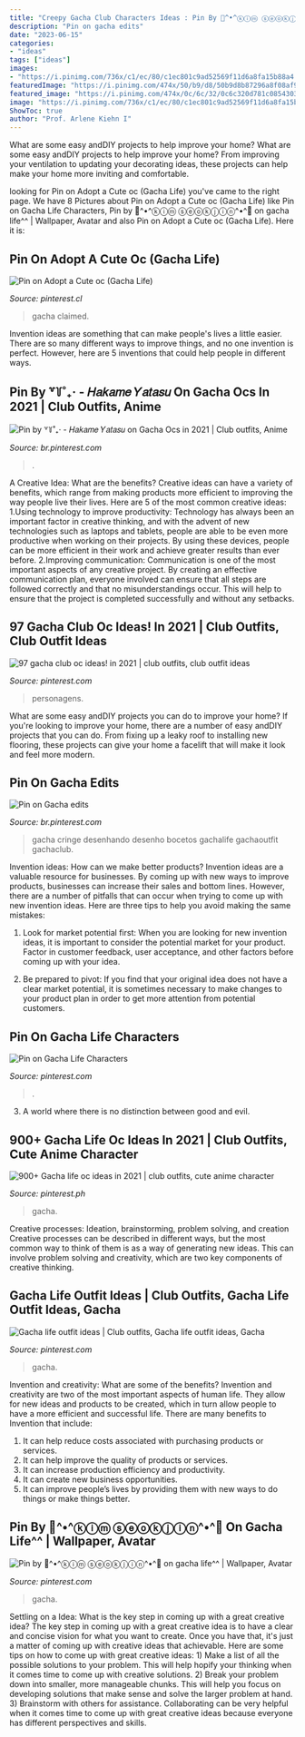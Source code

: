 ```yaml
---
title: "Creepy Gacha Club Characters Ideas : Pin By 💜^•^ⓚⓘⓜ ⓢⓔⓞⓚⓙⓘⓝ^•^💜 On Gacha Life^^"
description: "Pin on gacha edits"
date: "2023-06-15"
categories:
- "ideas"
tags: ["ideas"]
images:
- "https://i.pinimg.com/736x/c1/ec/80/c1ec801c9ad52569f11d6a8fa15b88a4.jpg"
featuredImage: "https://i.pinimg.com/474x/50/b9/d8/50b9d8b87296a8f08af9e6fb097ddb95.jpg"
featured_image: "https://i.pinimg.com/474x/0c/6c/32/0c6c320d781c085430335615703dbd19.jpg"
image: "https://i.pinimg.com/736x/c1/ec/80/c1ec801c9ad52569f11d6a8fa15b88a4.jpg"
ShowToc: true
author: "Prof. Arlene Kiehn I"
---
```



What are some easy andDIY projects to help improve your home?
What are some easy andDIY projects to help improve your home? From improving your ventilation to updating your decorating ideas, these projects can help make your home more inviting and comfortable.

	

		
looking for Pin on Adopt a Cute oc (Gacha Life) you've came to the right page. We have 8 Pictures about Pin on Adopt a Cute oc (Gacha Life) like Pin on Gacha Life Characters, Pin by 💜^•^ⓚⓘⓜ ⓢⓔⓞⓚⓙⓘⓝ^•^💜 on gacha life^^ | Wallpaper, Avatar and also Pin on Adopt a Cute oc (Gacha Life). Here it is:
		
    
## Pin On Adopt A Cute Oc (Gacha Life)

<img loading=lazy src="https://i.pinimg.com/736x/e7/6c/d8/e76cd8b1e2ec866427e0de6cb7fcd856.jpg" onerror="this.onerror=null;this.src='https://tse1.mm.bing.net/th?id=OIP.EnQW9TeVnmAzTVE9Kr9djAHaKa&amp;pid=15.1';" alt="Pin on Adopt a Cute oc (Gacha Life)">

_Source: pinterest.cl_

>gacha claimed. 

	

Invention ideas are something that can make people's lives a little easier. There are so many different ways to improve things, and no one invention is perfect. However, here are 5 inventions that could help people in different ways.

    
## Pin By ꒷꒦˚₊· - 𝐻𝑎𝑘𝑎𝑚𝑒 𝑌𝑎𝑡𝑎𝑠𝑢 On Gacha Ocs In 2021 | Club Outfits, Anime

<img loading=lazy src="https://i.pinimg.com/736x/8b/93/3c/8b933c2e60da34c09bebe662aaa54a4a.jpg" onerror="this.onerror=null;this.src='https://tse1.mm.bing.net/th?id=OIP.XjJZF3NLP5VBFlOno2h1mgHaKH&amp;pid=15.1';" alt="Pin by ꒷꒦˚₊· - 𝐻𝑎𝑘𝑎𝑚𝑒 𝑌𝑎𝑡𝑎𝑠𝑢 on Gacha Ocs in 2021 | Club outfits, Anime">

_Source: br.pinterest.com_

>. 

	

A Creative Idea: What are the benefits?
Creative ideas can have a variety of benefits, which range from making products more efficient to improving the way people live their lives. Here are 5 of the most common creative ideas: 
1.Using technology to improve productivity: Technology has always been an important factor in creative thinking, and with the advent of new technologies such as laptops and tablets, people are able to be even more productive when working on their projects. By using these devices, people can be more efficient in their work and achieve greater results than ever before. 
 2.Improving communication: Communication is one of the most important aspects of any creative project. By creating an effective communication plan, everyone involved can ensure that all steps are followed correctly and that no misunderstandings occur. This will help to ensure that the project is completed successfully and without any setbacks. 
 
    
## 97 Gacha Club Oc Ideas! In 2021 | Club Outfits, Club Outfit Ideas

<img loading=lazy src="https://i.pinimg.com/474x/0c/6c/32/0c6c320d781c085430335615703dbd19.jpg" onerror="this.onerror=null;this.src='https://tse2.mm.bing.net/th?id=OIP.Ct7DLGj3KNlPHHlR94RejAAAAA&amp;pid=15.1';" alt="97 gacha club oc ideas! in 2021 | club outfits, club outfit ideas">

_Source: pinterest.com_

>personagens. 

	

What are some easy andDIY projects you can do to improve your home?
If you're looking to improve your home, there are a number of easy andDIY projects that you can do. From fixing up a leaky roof to installing new flooring, these projects can give your home a facelift that will make it look and feel more modern.

    
## Pin On Gacha Edits

<img loading=lazy src="https://i.pinimg.com/736x/77/1f/c3/771fc34187b18e0be9c22eacf0c79c14.jpg" onerror="this.onerror=null;this.src='https://tse4.mm.bing.net/th?id=OIP._sMuaoo2iIK2fD2HUFhfKgHaMC&amp;pid=15.1';" alt="Pin on Gacha edits">

_Source: br.pinterest.com_

>gacha cringe desenhando desenho bocetos gachalife gachaoutfit gachaclub. 

	

Invention ideas: How can we make better products?
Invention ideas are a valuable resource for businesses. By coming up with new ways to improve products, businesses can increase their sales and bottom lines. However, there are a number of pitfalls that can occur when trying to come up with new invention ideas. Here are three tips to help you avoid making the same mistakes:
1. Look for market potential first: When you are looking for new invention ideas, it is important to consider the potential market for your product. Factor in customer feedback, user acceptance, and other factors before coming up with your idea.

2. Be prepared to pivot: If you find that your original idea does not have a clear market potential, it is sometimes necessary to make changes to your product plan in order to get more attention from potential customers.

    
## Pin On Gacha Life Characters

<img loading=lazy src="https://i.pinimg.com/736x/9e/a3/ce/9ea3cea75964866fbb089ad321d9b60b.jpg" onerror="this.onerror=null;this.src='https://tse1.mm.bing.net/th?id=OIP.0yTTx29GituD61iTl_IN_wHaJ3&amp;pid=15.1';" alt="Pin on Gacha Life Characters">

_Source: pinterest.com_

>. 

	

3. A world where there is no distinction between good and evil. 

    
## 900+ Gacha Life Oc Ideas In 2021 | Club Outfits, Cute Anime Character

<img loading=lazy src="https://i.pinimg.com/474x/50/b9/d8/50b9d8b87296a8f08af9e6fb097ddb95.jpg" onerror="this.onerror=null;this.src='https://tse1.mm.bing.net/th?id=OIP.q-ryr0gfb7DHI5DR5X9U-wAAAA&amp;pid=15.1';" alt="900+ Gacha life oc ideas in 2021 | club outfits, cute anime character">

_Source: pinterest.ph_

>gacha. 

	

Creative processes: Ideation, brainstorming, problem solving, and creation
Creative processes can be described in different ways, but the most common way to think of them is as a way of generating new ideas. This can involve problem solving and creativity, which are two key components of creative thinking.

    
## Gacha Life Outfit Ideas | Club Outfits, Gacha Life Outfit Ideas, Gacha

<img loading=lazy src="https://i.pinimg.com/736x/c1/ec/80/c1ec801c9ad52569f11d6a8fa15b88a4.jpg" onerror="this.onerror=null;this.src='https://tse2.mm.bing.net/th?id=OIP.sUqyMRydndl6uySnGAC1FAHaNL&amp;pid=15.1';" alt="Gacha life outfit ideas | Club outfits, Gacha life outfit ideas, Gacha">

_Source: pinterest.com_

>gacha. 

	

Invention and creativity: What are some of the benefits?
Invention and creativity are two of the most important aspects of human life. They allow for new ideas and products to be created, which in turn allow people to have a more efficient and successful life. There are many benefits to Invention that include: 
1. It can help reduce costs associated with purchasing products or services. 
2. It can help improve the quality of products or services. 
3. It can increase production efficiency and productivity. 
4. It can create new business opportunities. 
5. It can improve people’s lives by providing them with new ways to do things or make things better.

    
## Pin By 💜^•^ⓚⓘⓜ ⓢⓔⓞⓚⓙⓘⓝ^•^💜 On Gacha Life^^ | Wallpaper, Avatar

<img loading=lazy src="https://i.pinimg.com/736x/ae/03/08/ae03089199fa8d97b9b6815104380eb3.jpg" onerror="this.onerror=null;this.src='https://tse1.mm.bing.net/th?id=OIP.YTqjrhTiZ5x-9YnG_hVgrgHaNK&amp;pid=15.1';" alt="Pin by 💜^•^ⓚⓘⓜ ⓢⓔⓞⓚⓙⓘⓝ^•^💜 on gacha life^^ | Wallpaper, Avatar">

_Source: pinterest.com_

>gacha. 

	

Settling on a Idea: What is the key step in coming up with a great creative idea?
The key step in coming up with a great creative idea is to have a clear and concise vision for what you want to create. Once you have that, it's just a matter of coming up with creative ideas that achievable. Here are some tips on how to come up with great creative ideas: 1) Make a list of all the possible solutions to your problem. This will help hopify your thinking when it comes time to come up with creative solutions. 2) Break your problem down into smaller, more manageable chunks. This will help you focus on developing solutions that make sense and solve the larger problem at hand. 3) Brainstorm with others for assistance. Collaborating can be very helpful when it comes time to come up with great creative ideas because everyone has different perspectives and skills.

